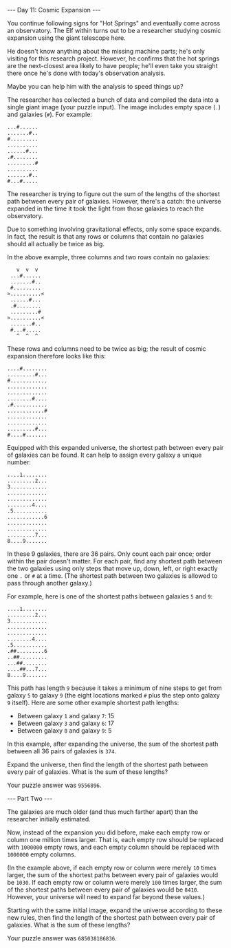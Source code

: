 --- Day 11: Cosmic Expansion ---

You continue following signs for "Hot Springs" and eventually come across an
observatory. The Elf within turns out to be a researcher studying cosmic
expansion using the giant telescope here.

He doesn't know anything about the missing machine parts; he's only visiting
for this research project. However, he confirms that the hot springs are the
next-closest area likely to have people; he'll even take you straight there
once he's done with today's observation analysis.

Maybe you can help him with the analysis to speed things up?

The researcher has collected a bunch of data and compiled the data into a
single giant image (your puzzle input). The image includes empty space (`.`)
and galaxies (`#`). For example:

```
...#......
.......#..
#.........
..........
......#...
.#........
.........#
..........
.......#..
#...#.....
```

The researcher is trying to figure out the sum of the lengths of the shortest
path between every pair of galaxies. However, there's a catch: the universe
expanded in the time it took the light from those galaxies to reach the
observatory.

Due to something involving gravitational effects, only some space expands. In
fact, the result is that any rows or columns that contain no galaxies should
all actually be twice as big.

In the above example, three columns and two rows contain no galaxies:

```
   v  v  v
 ...#......
 .......#..
 #.........
>..........<
 ......#...
 .#........
 .........#
>..........<
 .......#..
 #...#.....
   ^  ^  ^
```

These rows and columns need to be twice as big; the result of cosmic expansion
therefore looks like this:

```
....#........
.........#...
#............
.............
.............
........#....
.#...........
............#
.............
.............
.........#...
#....#.......
```

Equipped with this expanded universe, the shortest path between every pair of
galaxies can be found. It can help to assign every galaxy a unique number:

```
....1........
.........2...
3............
.............
.............
........4....
.5...........
............6
.............
.............
.........7...
8....9.......
```

In these 9 galaxies, there are 36 pairs. Only count each pair once; order
within the pair doesn't matter. For each pair, find any shortest path between
the two galaxies using only steps that move up, down, left, or right exactly
one `.` or `#` at a time. (The shortest path between two galaxies is allowed to
pass through another galaxy.)

For example, here is one of the shortest paths between galaxies `5` and `9`:

```
....1........
.........2...
3............
.............
.............
........4....
.5...........
.##.........6
..##.........
...##........
....##...7...
8....9.......
```

This path has length `9` because it takes a minimum of nine steps to get from
galaxy `5` to galaxy `9` (the eight locations marked `#` plus the step onto
galaxy `9` itself). Here are some other example shortest path lengths:

- Between galaxy `1` and galaxy `7`: 15
- Between galaxy `3` and galaxy `6`: 17
- Between galaxy `8` and galaxy `9`: 5

In this example, after expanding the universe, the sum of the shortest path
between all 36 pairs of galaxies is `374`.

Expand the universe, then find the length of the shortest path between every
pair of galaxies. What is the sum of these lengths?

Your puzzle answer was `9556896`.

--- Part Two ---

The galaxies are much older (and thus much farther apart) than the researcher
initially estimated.

Now, instead of the expansion you did before, make each empty row or column one
million times larger. That is, each empty row should be replaced with `1000000`
empty rows, and each empty column should be replaced with `1000000` empty
columns.

(In the example above, if each empty row or column were merely `10` times
larger, the sum of the shortest paths between every pair of galaxies would be
`1030`. If each empty row or column were merely `100` times larger, the sum of
the shortest paths between every pair of galaxies would be `8410`. However,
your universe will need to expand far beyond these values.)

Starting with the same initial image, expand the universe according to these
new rules, then find the length of the shortest path between every pair of
galaxies. What is the sum of these lengths?

Your puzzle answer was `685038186836`.
